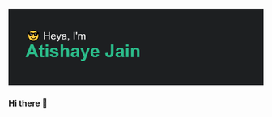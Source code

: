 ![Header](https://github.com/atishaye/atishaye/blob/8b571fe91822b0268bfc30175a685b113467c477/Hey.png "Header")
### Hi there 👋


<!--
**atishaye/atishaye** is a ✨ _special_ ✨ repository because its `README.md` (this file) appears on your GitHub profile.

Here are some ideas to get you started:

- 🔭 I’m currently working on ...
- 🌱 I’m currently learning ...
- 👯 I’m looking to collaborate on ...
- 🤔 I’m looking for help with ...
- 💬 Ask me about ...
- 📫 How to reach me: ...
- 😄 Pronouns: ...
- ⚡ Fun fact: ...
-->
